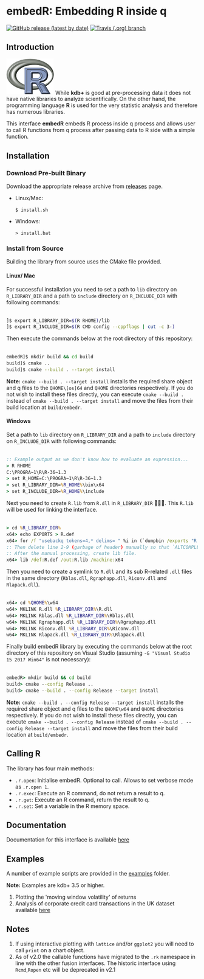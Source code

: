 # embedR: Embedding R inside q

[![GitHub release (latest by date)](https://img.shields.io/github/v/release/kxsystems/embedr)](https://github.com/kxsystems/kafka/releases) [![Travis (.org) branch](https://img.shields.io/travis/kxsystems/embedr/master)](https://travis-ci.org/kxsystems/embedr/branches)

## Introduction

[<img src="images/R_logo.png" width="125"/>](images/R_logo.png) While **kdb+** is good at pre-processing data it does not have native libraries to analyze scientifically. On the other hand, the programming language **R** is used for the very statistic analysis and therefore has numerous libraries.

This interface **embedR** embeds R process inside q process and allows user to call R functions from q process after passing data to R side with a simple function.

## Installation

### Download Pre-built Binary

Download the appropriate release archive from [releases](../../releases/latest) page. 

- Linux/Mac:

      $ install.sh

- Windows:

      > install.bat

### Install from Source

Building the library from source uses the CMake file provided.

#### Linux/ Mac

For successful installation you need to set a path to `lib` directory on `R_LIBRARY_DIR` and a path to `include` directory on `R_INCLUDE_DIR` with following commands:

```bash

]$ export R_LIBRARY_DIR=$(R RHOME)/lib
]$ export R_INCLUDE_DIR=$(R CMD config --cppflags | cut -c 3-)

```

Then execute the commands below at the root directory of this repository:

```bash

embedR]$ mkdir build && cd build
build]$ cmake ..
build]$ cmake --build . --target install

```

**Note:** `cmake --build . --target install` installs the required share object and q files to the `QHOME\[os]64` and `QHOME` directories respectively. If you do not wish to install these files directly, you can execute `cmake --build .` instead of `cmake --build . --target install` and move the files from their build location at `build/embedr`.

#### Windows

Set a path to `lib` directory on `R_LIBRARY_DIR` and a path to `include` directory on `R_INCLUDE_DIR` with following commands:

```bat

:: Example output as we don't know how to evaluate an expression...
> R RHOME
C:\PROGRA~1\R\R-36~1.3
> set R_HOME=C:\PROGRA~1\R\R-36~1.3
> set R_LIBRARY_DIR=%R_HOME%\bin\x64
> set R_INCLUDE_DIR=%R_HOME%\include

```

Next you need to create `R.lib` from `R.dll` in `R_LIBRARY_DIR` 🔨🔨🔨. This `R.lib` will be used for linking the interface.

```bat

> cd %R_LIBRARY_DIR%
x64> echo EXPORTS > R.def
x64> for /f "usebackq tokens=4,* delims= " %i in (`dumpbin /exports "R.dll"`) do echo %i >> R.def
:: Then delete line 2-9 (garbage of header) manually so that `ALTCOMPLEX_ELT` comes next to `EXPORTS`.
:: After the manual processing, create lib file.
x64> lib /def:R.def /out:R.lib /machine:x64

```

Then you need to create a symlink to `R.dll` and its sub R-related `.dll` files in the same directory (`Rblas.dll`, `Rgraphapp.dll`, `Riconv.dll` and `Rlapack.dll`).

```bat

x64> cd %QHOME%\w64
w64> MKLINK R.dll %R_LIBRARY_DIR%\R.dll
w64> MKLINK Rblas.dll %R_LIBRARY_DIR%\Rblas.dll
w64> MKLINK Rgraphapp.dll %R_LIBRARY_DIR%\Rgraphapp.dll
w64> MKLINK Riconv.dll %R_LIBRARY_DIR%\Riconv.dll
w64> MKLINK Rlapack.dll %R_LIBRARY_DIR%\Rlapack.dll

```

Finally build embedR library by executing the commands below at the root directory of this repository on Visual Studio (assuming `-G "Visual Studio 15 2017 Win64"` is not necessary):

```bat

embedR> mkdir build && cd build
build> cmake --config Release ..
build> cmake --build . --config Release --target install

```

**Note:** `cmake --build . --config Release --target install` installs the required share object and q files to the `QHOME\w64` and `QHOME` directories respectively. If you do not wish to install these files directly, you can execute `cmake --build . --config Release` instead of `cmake --build . --config Release --target install` and move the files from their build location at `build/embedr`.

## Calling R


The library has four main methods:

- `.r.open`: Initialise embedR. Optional to call. Allows to set verbose mode as `.r.open 1`.
- `.r.exec`: Execute an R command, do not return a result to q.
- `.r.get`: Execute an R command, return the result to q.
- `.r.set`: Set a variable in the R memory space.


## Documentation

Documentation for this interface is available [here](https://code.kx.com/q/interfaces/r/embedr)

## Examples

A number of example scripts are provided in the [examples](examples) folder.

**Note:** Examples are kdb+ 3.5 or higher.

1. Plotting the 'moving window volatility' of returns
2. Analysis of corporate credit card transactions in the UK dataset available [here](https://ckan.publishing.service.gov.uk/dataset/corporate-credit-card-transactions-2014-152)

## Notes

1. If using interactive plotting with `lattice` and/or `ggplot2` you will need to call `print` on a chart object.
2. As of v2.0 the callable functions have migrated to the `.rk` namespace in line with the other fusion interfaces. The historic interface using `Rcmd`,`Ropen` etc will be deprecated in v2.1
